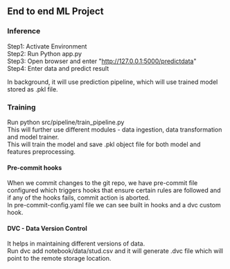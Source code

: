 ## End to end ML Project

### Inference

Step1: Activate Environment\
Step2: Run Python app.py\
Step3: Open browser and enter "http://127.0.0.1:5000/predictdata" \
Step4: Enter data and predict result

In background, it will use prediction pipeline, which will use trained model stored as .pkl file.

### Training

Run python src/pipeline/train_pipeline.py \
This will further use different modules - data ingestion, data transformation and model trainer. \
This will train the model and save .pkl object file for both model and features preprocessing.


#### Pre-commit hooks

When we commit changes to the git repo, we have pre-commit file configured which triggers hooks that ensure certain rules are followed and if any of the hooks fails, commit action is aborted.\
In pre-commit-config.yaml file we can see built in hooks and a dvc custom hook.

#### DVC - Data Version Control

It helps in maintaining different versions of data.\
Run dvc add notebook/data/stud.csv and it will generate .dvc file which will point to the remote storage location.

